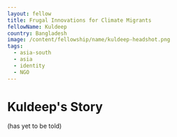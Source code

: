 ```yaml
---
layout: fellow
title: Frugal Innovations for Climate Migrants
fellowName: Kuldeep
country: Bangladesh
image: /content/fellowship/name/kuldeep-headshot.png
tags:
  - asia-south
  - asia
  - identity
  - NGO
---
```

# Kuldeep's Story

(has yet to be told)


